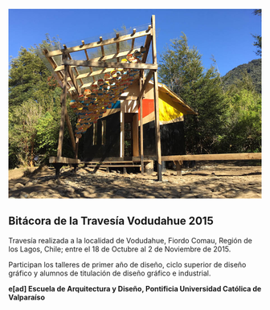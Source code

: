 ![Cubícula Cardinal](i/fotos/cubicula-cardinal.JPG)

## Bitácora de la Travesía Vodudahue 2015

Travesía realizada a la localidad de Vodudahue, Fiordo Comau, Región de los Lagos, Chile; entre el 18 de Octubre al 2 de Noviembre de 2015.

Participan los talleres de primer año de diseño, ciclo superior de diseño gráfico y alumnos de titulación de diseño gráfico e industrial.

**e[ad] Escuela de Arquitectura y Diseño, Pontificia Universidad Católica de Valparaíso**
